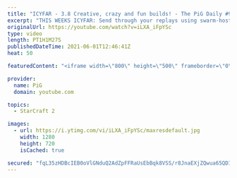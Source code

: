 ```yaml
---
title: "ICYFAR - 3.8 Creative, crazy and fun builds! - The PiG Daily #91"
excerpt: "THIS WEEKS ICYFAR: Send through your replays using swarm-hosts, tempest (plz ones using that stun!) and the new tanks or cyclones. The more back and forth or creative the better! Send submissions to eonblu95@gmail.com as attachment AND only ICYFAR as title! Lastest submission until the second daily of"
originalUrl: https://youtube.com/watch?v=iLXA_iFpYSc
type: video
length: PT1H1M27S
publishedDateTime: 2021-06-01T12:46:41Z
heat: 50

featuredContent: "<iframe width=\"800\" height=\"500\" frameborder=\"0\" src=\"https://www.youtube.com/embed/iLXA_iFpYSc\" allow=\"accelerometer; autoplay; encrypted-media; gyroscope; picture-in-picture\" allowfullscreen></iframe>"

provider:
  name: PiG
  domain: youtube.com

topics:
  - StarCraft 2

images:
  - url: https://i.ytimg.com/vi/iLXA_iFpYSc/maxresdefault.jpg
    width: 1280
    height: 720
    isCached: true

secured: "fqL35zHDBcIEB0oVlGNduQ2AdZpFFRaUsEbBqk8VSS/r8JnaEXjZQwua65QDIsD+Kd6LmvGKdfSK1p8NAzy5B0fmydxw+bnqLCjF6hmlKIyQui3gU0lmOIAIg75aPMF3c8IA6gOhrU4GmlmAIEwl1wZcZ2Kob5bvdQPT42hz7lUE7sqvTV0NCmbJkRVBD8RawbbZezbZnrAH1qBTCj3YQerTzGanHmEWg2IB8ZYrX8sfVaBMcyN/xDnuE6nLDF3IKhD5JSMvDtmmFrSjudxoBIDWe5M6cqEwbjQEhHcMo5eGORpf/7tWApx8Wux/ud73W2JzkJpqi1lyVldrtgzdggGCuHO9lbpOUYqgrRoqjOthY7Wc7OVXFkqk4cGIKktr+iI4bSyQ5MAVdFKC5wcy+400qzxbqsuBBUDwFN9/pbU=;4sruz0TxyEnx8woWps97WQ=="
---
```


